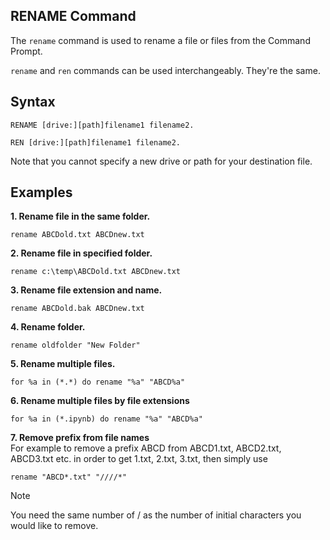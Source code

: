 ## RENAME Command
The `rename` command is used to rename a file or files from the Command Prompt.

`rename` and `ren` commands can be used interchangeably. They're the same.

## Syntax
```batchfile
RENAME [drive:][path]filename1 filename2.
```
```batchfile
REN [drive:][path]filename1 filename2.
```
Note that you cannot specify a new drive or path for your destination file.

## Examples
**1. Rename file in the same folder.**
```batchfile
rename ABCDold.txt ABCDnew.txt
```

**2. Rename file in specified folder.**
```batchfile
rename c:\temp\ABCDold.txt ABCDnew.txt
```

**3. Rename file extension and name.**
```batchfile
rename ABCDold.bak ABCDnew.txt
```

**4. Rename folder.**
```batchfile
rename oldfolder "New Folder"
```

**5. Rename multiple files.**
```batchfile
for %a in (*.*) do rename "%a" "ABCD%a"
```

**6. Rename multiple files by file extensions**
```batchfile
for %a in (*.ipynb) do rename "%a" "ABCD%a"
```

**7. Remove prefix from file names**  
For example to remove a prefix ABCD from ABCD1.txt, ABCD2.txt, ABCD3.txt etc. in order to get 1.txt, 2.txt, 3.txt, then simply use
```batchfile
rename "ABCD*.txt" "////*"
```
> [!NOTE]
> You need the same number of / as the number of initial characters you would like to remove.
